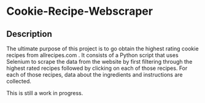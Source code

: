 # Cookie-Recipe-Webscraper

## Description

The ultimate purpose of this project is to go obtain the highest rating cookie recipes from allrecipes.com .
It consists of a Python script that uses Selenium to scrape the data from the website by first filtering through the highest rated recipes
followed by clicking on each of those recipes. For each of those recipes, data about the ingredients and instructions
are collected.

This is still a work in progress.

